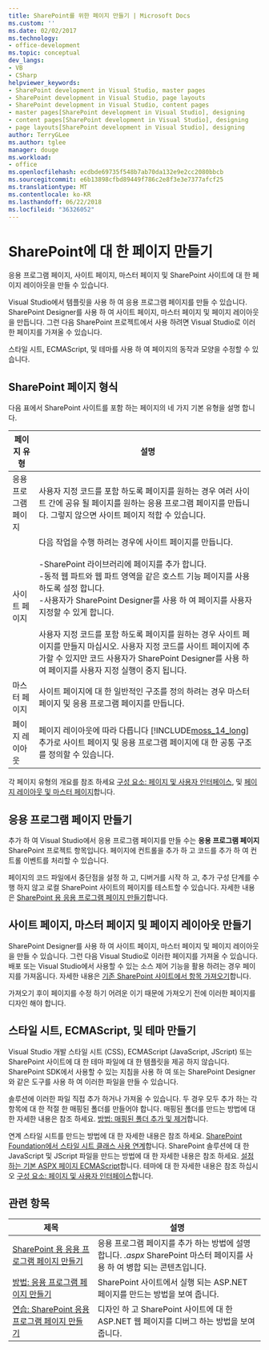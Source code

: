 ```yaml
---
title: SharePoint를 위한 페이지 만들기 | Microsoft Docs
ms.custom: ''
ms.date: 02/02/2017
ms.technology:
- office-development
ms.topic: conceptual
dev_langs:
- VB
- CSharp
helpviewer_keywords:
- SharePoint development in Visual Studio, master pages
- SharePoint development in Visual Studio, page layouts
- SharePoint development in Visual Studio, content pages
- master pages[SharePoint development in Visual Studio], designing
- content pages[SharePoint development in Visual Studio], designing
- page layouts[SharePoint development in Visual Studio], designing
author: TerryGLee
ms.author: tglee
manager: douge
ms.workload:
- office
ms.openlocfilehash: ecdbde69735f548b7ab70da132e9e2cc2080bbcb
ms.sourcegitcommit: e6b13898cfbd89449f786c2e8f3e3e7377afcf25
ms.translationtype: MT
ms.contentlocale: ko-KR
ms.lasthandoff: 06/22/2018
ms.locfileid: "36326052"
---
```

# <a name="create-pages-for-sharepoint"></a>SharePoint에 대 한 페이지 만들기
  응용 프로그램 페이지, 사이트 페이지, 마스터 페이지 및 SharePoint 사이트에 대 한 페이지 레이아웃을 만들 수 있습니다.  
  
 Visual Studio에서 템플릿을 사용 하 여 응용 프로그램 페이지를 만들 수 있습니다. SharePoint Designer를 사용 하 여 사이트 페이지, 마스터 페이지 및 페이지 레이아웃을 만듭니다. 그런 다음 SharePoint 프로젝트에서 사용 하려면 Visual Studio로 이러한 페이지를 가져올 수 있습니다.  
  
 스타일 시트, ECMAScript, 및 테마를 사용 하 여 페이지의 동작과 모양을 수정할 수 있습니다.  
  
## <a name="types-of-sharepoint-pages"></a>SharePoint 페이지 형식
 다음 표에서 SharePoint 사이트를 포함 하는 페이지의 네 가지 기본 유형을 설명 합니다.  
  
|페이지 유형|설명|  
|---------------|-----------------|  
|응용 프로그램 페이지|사용자 지정 코드를 포함 하도록 페이지를 원하는 경우 여러 사이트 간에 공유 될 페이지를 원하는 응용 프로그램 페이지를 만듭니다. 그렇지 않으면 사이트 페이지 적합 수 있습니다.|  
|사이트 페이지|다음 작업을 수행 하려는 경우에 사이트 페이지를 만듭니다.<br /><br /> -SharePoint 라이브러리에 페이지를 추가 합니다.<br />-동적 웹 파트와 웹 파트 영역을 같은 호스트 기능 페이지를 사용 하도록 설정 합니다.<br />-사용자가 SharePoint Designer를 사용 하 여 페이지를 사용자 지정할 수 있게 합니다.<br /><br /> 사용자 지정 코드를 포함 하도록 페이지를 원하는 경우 사이트 페이지를 만들지 마십시오. 사용자 지정 코드를 사이트 페이지에 추가할 수 있지만 코드 사용자가 SharePoint Designer를 사용 하 여 페이지를 사용자 지정 실행이 중지 됩니다.|  
|마스터 페이지|사이트 페이지에 대 한 일반적인 구조를 정의 하려는 경우 마스터 페이지 및 응용 프로그램 페이지를 만듭니다.|  
|페이지 레이아웃|페이지 레이아웃에 따라 다릅니다 [!INCLUDE[moss_14_long](../sharepoint/includes/moss-14-long-md.md)] 추가로 사이트 페이지 및 응용 프로그램 페이지에 대 한 공통 구조를 정의할 수 있습니다.|  
  
 각 페이지 유형의 개요를 참조 하세요 [구성 요소: 페이지 및 사용자 인터페이스](http://go.microsoft.com/fwlink/?LinkID=182095), 및 [페이지 레이아웃 및 마스터 페이지](http://go.microsoft.com/fwlink/?LinkID=182096)합니다.  
  
## <a name="create-application-pages"></a>응용 프로그램 페이지 만들기
 추가 하 여 Visual Studio에서 응용 프로그램 페이지를 만들 수는 **응용 프로그램 페이지** SharePoint 프로젝트 항목입니다. 페이지에 컨트롤을 추가 하 고 코드를 추가 하 여 컨트롤 이벤트를 처리할 수 있습니다.  
  
 페이지의 코드 파일에서 중단점을 설정 하 고, 디버거를 시작 하 고, 추가 구성 단계를 수행 하지 않고 로컬 SharePoint 사이트의 페이지를 테스트할 수 있습니다. 자세한 내용은 [SharePoint 용 응용 프로그램 페이지 만들기](../sharepoint/creating-application-pages-for-sharepoint.md)합니다.  
  
## <a name="create-site-pages-master-pages-and-page-layouts"></a>사이트 페이지, 마스터 페이지 및 페이지 레이아웃 만들기
 SharePoint Designer를 사용 하 여 사이트 페이지, 마스터 페이지 및 페이지 레이아웃을 만들 수 있습니다. 그런 다음 Visual Studio로 이러한 페이지를 가져올 수 있습니다. 배포 또는 Visual Studio에서 사용할 수 있는 소스 제어 기능을 활용 하려는 경우 페이지를 가져옵니다. 자세한 내용은 [기존 SharePoint 사이트에서 항목 가져오기](../sharepoint/importing-items-from-an-existing-sharepoint-site.md)합니다.  
  
 가져오기 후이 페이지를 수정 하기 어려운 이기 때문에 가져오기 전에 이러한 페이지를 디자인 해야 합니다.  
  
## <a name="create-cascading-style-sheets-ecmascript-and-themes"></a>스타일 시트, ECMAScript, 및 테마 만들기
 Visual Studio 개발 스타일 시트 (CSS), ECMAScript (JavaScript, JScript) 또는 SharePoint 사이트에 대 한 테마 파일에 대 한 템플릿을 제공 하지 않습니다. SharePoint SDK에서 사용할 수 있는 지침을 사용 하 여 또는 SharePoint Designer와 같은 도구를 사용 하 여 이러한 파일을 만들 수 있습니다.  
  
 솔루션에 이러한 파일 직접 추가 하거나 가져올 수 있습니다. 두 경우 모두 추가 하는 각 항목에 대 한 적절 한 매핑된 폴더를 만들어야 합니다. 매핑된 폴더를 만드는 방법에 대 한 자세한 내용은 참조 하세요. [방법: 매핑된 폴더 추가 및 제거](../sharepoint/how-to-add-and-remove-mapped-folders.md)합니다.  
  
 연계 스타일 시트를 만드는 방법에 대 한 자세한 내용은 참조 하세요. [SharePoint Foundation에서 스타일 시트 클래스 사용 연계](http://go.microsoft.com/fwlink/?LinkID=182098)합니다. SharePoint 솔루션에 대 한 JavaScript 및 JScript 파일을 만드는 방법에 대 한 자세한 내용은 참조 하세요. [설정 하는 기본 ASPX 페이지 ECMAScript](http://go.microsoft.com/fwlink/?LinkID=182099)합니다. 테마에 대 한 자세한 내용은 참조 하십시오 [구성 요소: 페이지 및 사용자 인터페이스](http://go.microsoft.com/fwlink/?LinkID=182095)합니다.  
  
## <a name="related-topics"></a>관련 항목
  
|제목|설명|  
|-----------|-----------------|  
|[SharePoint 용 응용 프로그램 페이지 만들기](../sharepoint/creating-application-pages-for-sharepoint.md)|응용 프로그램 페이지를 추가 하는 방법에 설명 합니다. *.aspx* SharePoint 마스터 페이지를 사용 하 여 병합 되는 콘텐츠입니다.|  
|[방법: 응용 프로그램 페이지 만들기](../sharepoint/how-to-create-an-application-page.md)|SharePoint 사이트에서 실행 되는 ASP.NET 페이지를 만드는 방법을 보여 줍니다.|  
|[연습: SharePoint 응용 프로그램 페이지 만들기](../sharepoint/walkthrough-creating-a-sharepoint-application-page.md)|디자인 하 고 SharePoint 사이트에 대 한 ASP.NET 웹 페이지를 디버그 하는 방법을 보여 줍니다.|  
  
